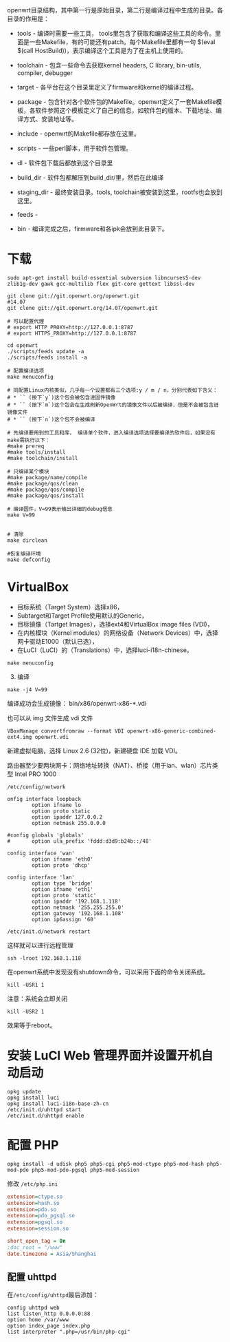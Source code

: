 openwrt目录结构，其中第一行是原始目录，第二行是编译过程中生成的目录。各目录的作用是：

- tools - 编译时需要一些工具， tools里包含了获取和编译这些工具的命令。里面是一些Makefile，有的可能还有patch。每个Makefile里都有一句 $(eval $(call HostBuild))，表示编译这个工具是为了在主机上使用的。
- toolchain - 包含一些命令去获取kernel headers, C library, bin-utils, compiler, debugger
- target - 各平台在这个目录里定义了firmware和kernel的编译过程。
- package - 包含针对各个软件包的Makefile。openwrt定义了一套Makefile模板，各软件参照这个模板定义了自己的信息，如软件包的版本、下载地址、编译方式、安装地址等。
- include - openwrt的Makefile都存放在这里。

- scripts - 一些perl脚本，用于软件包管理。
- dl - 软件包下载后都放到这个目录里
- build_dir - 软件包都解压到build_dir/里，然后在此编译
- staging_dir - 最终安装目录。tools, toolchain被安装到这里，rootfs也会放到这里。
- feeds -

- bin - 编译完成之后，firmware和各ipk会放到此目录下。


# 下载

```shell
sudo apt-get install build-essential subversion libncurses5-dev zlib1g-dev gawk gcc-multilib flex git-core gettext libssl-dev
```

```shell
git clone git://git.openwrt.org/openwrt.git
#14.07
git clone git://git.openwrt.org/14.07/openwrt.git

# 可以配置代理
# export HTTP_PROXY=http://127.0.0.1:8787
# export HTTPS_PROXY=http://127.0.0.1:8787

cd openwrt
./scripts/feeds update -a
./scripts/feeds install -a

# 配置编译选项
make menuconfig

# 同配置Linux内核类似，几乎每一个设置都有三个选项:y / m / n，分别代表如下含义：
# * `` (按下`y`)这个包会被包含进固件镜像
# * `` (按下`m`)这个包会在生成刷新OpenWrt的镜像文件以后被编译，但是不会被包含进镜像文件 
# * `` (按下`n`)这个包不会被编译

# 先编译要用到的工具和库， 编译单个软件，进入编译选项选择要编译的软件后，如果没有make需执行以下：
#make prereq
#make tools/install
#make toolchain/install

# 只编译某个模块
#make package/name/compile
#make package/qos/clean
#make package/qos/compile
#make package/qos/install

# 编译固件，V=99表示输出详细的debug信息
make V=99


# 清除
make dirclean

#恢复编译环境
make defconfig
```

# VirtualBox

- 目标系统（Target System）选择x86，
- Subtarget和Target Profile使用默认的Generic，
- 目标镜像（Tartget Images），选择ext4和VirtualBox image files (VDI)，
- 在内核模块（Kernel modules）的网络设备（Network Devices）中，选择网卡驱动E1000（默认已选），
- 在LuCI（LuCI）的（Translations）中，选择luci-i18n-chinese。

```shell
make menuconfig
```


3. 编译

```shell
make -j4 V=99  
```                                                         

编译成功会生成镜像： bin/x86/openwrt-x86-*.vdi

也可以从 img 文件生成 vdi 文件
```shell
VBoxManage convertfromraw --format VDI openwrt-x86-generic-combined-ext4.img openwrt.vdi
```

新建虚拟电脑，选择 Linux 2.6 (32位)，新建硬盘 IDE 加载 VDI。

路由器至少要两块网卡：网络地址转换（NAT）、桥接（用于lan、wlan）芯片类型 Intel PRO 1000

`/etc/config/network`

```config
onfig interface loopback
        option ifname lo
        option proto static
        option ipaddr 127.0.0.2
        option netmask 255.0.0.0

#config globals 'globals'
#       option ula_prefix 'fddd:d3d9:b24b::/48'

config interface 'wan'
        option ifname 'eth0'
        option proto 'dhcp'

config interface 'lan'
        option type 'bridge'
        option ifname 'eth1'
        option proto 'static'
        option ipaddr '192.168.1.118'
        option netmask '255.255.255.0'
        option gateway '192.168.1.108'
        option ip6assign '60'
```

```shell
/etc/init.d/network restart
```

这样就可以进行远程管理
```shell
ssh -lroot 192.168.1.118
```

在openwrt系统中发现没有shutdown命令，可以采用下面的命令关闭系统。

```shell
kill -USR1 1
```

注意：系统会立即关闭

```shell
kill -USR2 1
```

效果等于reboot。

# 安装 LuCI Web 管理界面并设置开机自动启动
```shell
opkg update
opkg install luci
opkg install luci-i18n-base-zh-cn
/etc/init.d/uhttpd start
/etc/init.d/uhttpd enable
```

# 配置 PHP

```shell
opkg install -d udisk php5 php5-cgi php5-mod-ctype php5-mod-hash php5-mod-pdo php5-mod-pdo-pgsql php5-mod-session
```

修改 `/etc/php.ini`
```ini
extension=ctype.so
extension=hash.so
extension=pdo.so
extension=pdo_pgsql.so
extension=pgsql.so
extension=session.so

short_open_tag = On
;doc_root = "/www" 
date.timezone = Asia/Shanghai
```

## 配置 uhttpd

在`/etc/config/uhttpd`最后添加：
```config
config uhttpd web
list listen_http 0.0.0.0:88
option home /var/www
option index_page index.php
list interpreter ".php=/usr/bin/php-cgi"
```